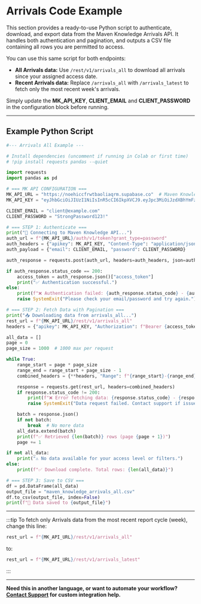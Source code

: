 # Arrivals Code Example

This section provides a ready-to-use Python script to authenticate, download, and export data from the Maven Knowledge Arrivals API. It handles both authentication and pagination, and outputs a CSV file containing all rows you are permitted to access.

You can use this same script for both endpoints:
- **All Arrivals data:** Use `/rest/v1/arrivals_all` to download all arrivals since your assigned access date.
- **Recent Arrivals data:** Replace `/arrivals_all` with `/arrivals_latest` to fetch only the most recent week's arrivals.

Simply update the **MK_API_KEY**, **CLIENT_EMAIL** and **CLIENT_PASSWORD** in the configuration block before running.

---

## Example Python Script

```python
#--- Arrivals All Example ---

# Install dependencies (uncomment if running in Colab or first time)
# !pip install requests pandas --quiet

import requests
import pandas as pd

# === MK API CONFIGURATION ===
MK_API_URL = "https://noehiccfrwtbaoliaqrm.supabase.co"  # Maven Knowledge API URL
MK_API_KEY = "eyJhbGciOiJIUzI1NiIsInR5cCI6IkpXVCJ9.eyJpc3MiOiJzdXBhYmFzZSIsInJlZiI6Im5vZWhpY2Nmcnd0YmFvbGlhcXJtIiwicm9sZSI6ImFub24iLCJpYXQiOjE3NTI1ODkxODEsImV4cCI6MjA2ODE2NTE4MX0.paMvVqSOM1dbYz4TmFqTe5axQSThPQMahOgCLc73Fho"  # Public API Key

CLIENT_EMAIL = "client@example.com"
CLIENT_PASSWORD = "StrongPassword123!"

# === STEP 1: Authenticate ===
print("🔐 Connecting to Maven Knowledge API...")
auth_url = f"{MK_API_URL}/auth/v1/token?grant_type=password"
auth_headers = {"apikey": MK_API_KEY, "Content-Type": "application/json"}
auth_payload = {"email": CLIENT_EMAIL, "password": CLIENT_PASSWORD}

auth_response = requests.post(auth_url, headers=auth_headers, json=auth_payload)

if auth_response.status_code == 200:
    access_token = auth_response.json()["access_token"]
    print("✅ Authentication successful.")
else:
    print(f"❌ Authentication failed: {auth_response.status_code} - {auth_response.text}")
    raise SystemExit("Please check your email/password and try again.")

# === STEP 2: Fetch Data with Pagination ===
print("📥 Downloading data from arrivals_all...")
rest_url = f"{MK_API_URL}/rest/v1/arrivals_all"
headers = {"apikey": MK_API_KEY, "Authorization": f"Bearer {access_token}"}

all_data = []
page = 0
page_size = 1000  # 1000 max per request

while True:
    range_start = page * page_size
    range_end = range_start + page_size - 1
    combined_headers = {**headers, "Range": f"{range_start}-{range_end}"}

    response = requests.get(rest_url, headers=combined_headers)
    if response.status_code != 200:
        print(f"❌ Error fetching data: {response.status_code} - {response.text}")
        raise SystemExit("Data request failed. Contact support if issue persists.")

    batch = response.json()
    if not batch:
        break  # No more data
    all_data.extend(batch)
    print(f"✅ Retrieved {len(batch)} rows (page {page + 1})")
    page += 1

if not all_data:
    print("⚠️ No data available for your access level or filters.")
else:
    print(f"✅ Download complete. Total rows: {len(all_data)}")

# === STEP 3: Save to CSV ===
df = pd.DataFrame(all_data)
output_file = "maven_knowledge_arrivals_all.csv"
df.to_csv(output_file, index=False)
print(f"💾 Data saved to {output_file}")
```

---

:::tip
To fetch only Arrivals data from the most recent report cycle (week), change this line:

```python
rest_url = f"{MK_API_URL}/rest/v1/arrivals_all"
```
to:

```python
rest_url = f"{MK_API_URL}/rest/v1/arrivals_latest"
```
:::

---

**Need this in another language, or want to automate your workflow? [Contact Support](../support.md) for custom integration help.**